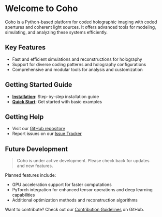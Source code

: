 # Welcome to Coho

[Coho](https://github.com/dgursoy/coho) is a Python-based platform for coded holographic imaging with coded apertures and coherent light sources. It offers advanced tools for modeling, simulating, and analyzing these systems efficiently.

## Key Features

* Fast and efficient simulations and reconstructions for holography
* Support for diverse coding patterns and holography configurations
* Comprehensive and modular tools for analysis and customization

## Getting Started Guide

* [**Installation**](installation.md): Step-by-step installation guide
* [**Quick Start**](quickstart.md): Get started with basic examples

## Getting Help

* Visit our [GitHub repository](https://github.com/dgursoy/coho)
* Report issues on our [Issue Tracker](https://github.com/dgursoy/coho/issues)

## Future Development

> Coho is under active development. Please check back for updates and new features.

Planned features include:

* GPU acceleration support for faster computations
* PyTorch integration for enhanced tensor operations and deep learning capabilities
* Additional optimization methods and reconstruction algorithms

Want to contribute? Check out our [Contribution Guidelines](contributing/index.md) on GitHub.
